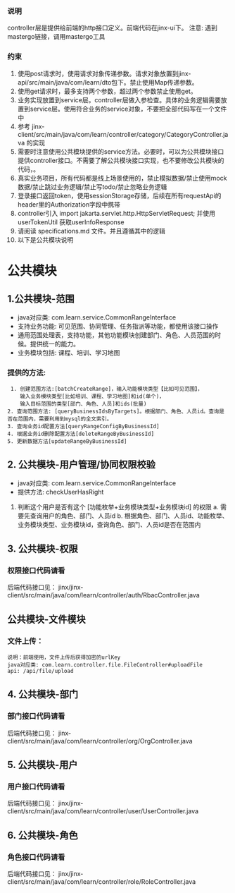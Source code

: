 ### 说明
controller层是提供给前端的http接口定义。前端代码在jinx-ui下。
注意: 遇到mastergo链接，调用mastergo工具

### 约束
1. 使用post请求时，使用请求对象传递参数。请求对象放置到jinx-api/src/main/java/com/learn/dto包下。禁止使用Map传递参数。
2. 使用get请求时，最多支持两个参数，超过两个参数禁止使用get。
3. 业务实现放置到service层。controller层做入参检查。具体的业务逻辑需要放置到service层。使用符合业务的service对象，不要把全部代码写在一个文件中
4. 参考 jinx-client/src/main/java/com/learn/controller/category/CategoryController.java 的实现
5. 需要时注意使用公共模块提供的service方法。必要时，可以为公共模块接口提供controller接口。不需要了解公共模块接口实现，也不要修改公共模块的代码，。
6. 真实业务项目，所有代码都是线上场景使用的，禁止模拟数据/禁止使用mock数据/禁止跳过业务逻辑/禁止写todo/禁止忽略业务逻辑
7. 登录接口返回token，使用sessionStorage存储，后续在所有requestApi的header里的Authorization字段中携带
8. controller引入 import jakarta.servlet.http.HttpServletRequest; 并使用userTokenUtil 获取userInfoResponse
9. 请阅读 specifications.md 文件。并且遵循其中的逻辑
10. 以下是公共模块说明
# 公共模块

## 1.公共模块-范围
   - java对应类: com.learn.service.CommonRangeInterface
   - 支持业务功能: 可见范围、协同管理、任务指派等功能，都使用该接口操作
   - 通用范围处理表，支持功能，其他功能模块创建部门、角色、人员范围的时候。提供统一的能力。
   - 业务模块包括: 课程、培训、学习地图
### 提供的方法:
     1. 创建范围方法:[batchCreateRange]，输入功能模块类型【比如可见范围】，
        输入业务模块类型[比如培训、课程、学习地图]和id(单个)，
        输入目标范围的类型[部门、角色、人员]和ids(批量)
    2. 查询范围方法: [queryBusinessIdsByTargets]。根据部门、角色、人员id。查询是否在范围内，需要利用到mysql的全文索引。
    3. 查询业务id配置方法[queryRangeConfigByBusinessId]
    4. 根据业务id删除配置方法[deleteRangeByBusinessId]
    5. 更新数据方法[updateRangeByBusinessId]

## 2. 公共模块-用户管理/协同权限校验
   - java对应类: com.learn.service.CommonRangeInterface
   - 提供方法: checkUserHasRight
1. 判断这个用户是否有这个 [功能枚举+业务模块类型+业务模块id] 的权限
   a. 需要先查询用户的角色、部门、人员id
   b. 根据角色、部门、人员id、功能枚举、业务模块类型、业务模块id，查询角色、部门、人员id是否在范围内

## 3. 公共模块-权限
### 权限接口代码请看
后端代码接口见： jinx/jinx-client/src/main/java/com/learn/controller/auth/RbacController.java

## 公共模块-文件模块
   ### 文件上传：
    说明：前端使用，文件上传后获得加密的urlKey
    java对应类: com.learn.controller.file.FileController#uploadFile
    api: /api/file/upload

## 4. 公共模块-部门
### 部门接口代码请看 
后端代码接口见：  jinx-client/src/main/java/com/learn/controller/org/OrgController.java

## 5. 公共模块-用户
### 用户接口代码请看
后端代码接口见： jinx/jinx-client/src/main/java/com/learn/controller/user/UserController.java

## 6. 公共模块-角色
### 角色接口代码请看
后端代码接口见： jinx/jinx-client/src/main/java/com/learn/controller/role/RoleController.java
